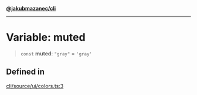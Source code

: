[**@jakubmazanec/cli**](../../../README.md)

---

# Variable: muted

> `const` **muted**: `"gray"` = `'gray'`

## Defined in

[cli/source/ui/colors.ts:3](https://github.com/jakubmazanec/tools/blob/a9765e3de8390a6e57bec51efaeb411fbd7881ab/packages/cli/source/ui/colors.ts#L3)
